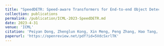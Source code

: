 ```yaml
---
title: "SpeedDETR: Speed-aware Transformers for End-to-end Object Detection"
collection: publications
permalink: /publication/ICML-2023-SpeedDETR.md
date: 2023-4-31
venue: 'ICML'
citation: 'Peiyan Dong, Zhenglun Kong, Xin Meng, Peng Zhang, Hao Tang, Yanzhi Wang, Chih-Hsien Chou'
paperurl: 'https://openreview.net/pdf?id=5VdcSxrlTK'
---
```

